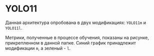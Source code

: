 # YOLO11

Данная архитектура опробована в двух модификациях: `YOLO11m` и `YOLO11l`. 

Метрики, полученные в процессе обучения, показаны на рисунке, прикрепленном в данной папке. Синий график принадлежит модификации `m`, а зеленый - `l`.